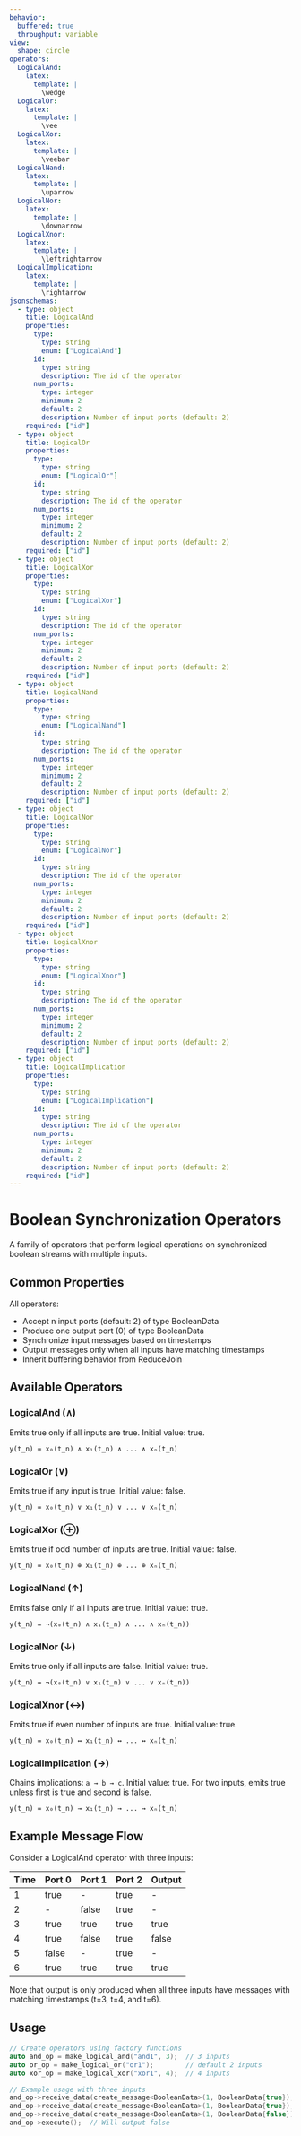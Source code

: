 ```yaml
---
behavior:
  buffered: true
  throughput: variable
view:
  shape: circle
operators:
  LogicalAnd:
    latex:
      template: |
        \wedge
  LogicalOr:
    latex:
      template: |
        \vee
  LogicalXor:
    latex:
      template: |
        \veebar
  LogicalNand:
    latex:
      template: |
        \uparrow
  LogicalNor:
    latex:
      template: |
        \downarrow
  LogicalXnor:
    latex:
      template: |
        \leftrightarrow
  LogicalImplication:
    latex:
      template: |
        \rightarrow
jsonschemas:
  - type: object
    title: LogicalAnd
    properties:
      type:
        type: string
        enum: ["LogicalAnd"]
      id:
        type: string
        description: The id of the operator
      num_ports:
        type: integer
        minimum: 2
        default: 2
        description: Number of input ports (default: 2)
    required: ["id"]
  - type: object
    title: LogicalOr
    properties:
      type:
        type: string
        enum: ["LogicalOr"]
      id:
        type: string
        description: The id of the operator
      num_ports:
        type: integer
        minimum: 2
        default: 2
        description: Number of input ports (default: 2)
    required: ["id"]
  - type: object
    title: LogicalXor
    properties:
      type:
        type: string
        enum: ["LogicalXor"]
      id:
        type: string
        description: The id of the operator
      num_ports:
        type: integer
        minimum: 2
        default: 2
        description: Number of input ports (default: 2)
    required: ["id"]
  - type: object
    title: LogicalNand
    properties:
      type:
        type: string
        enum: ["LogicalNand"]
      id:
        type: string
        description: The id of the operator
      num_ports:
        type: integer
        minimum: 2
        default: 2
        description: Number of input ports (default: 2)
    required: ["id"]
  - type: object
    title: LogicalNor
    properties:
      type:
        type: string
        enum: ["LogicalNor"]
      id:
        type: string
        description: The id of the operator
      num_ports:
        type: integer
        minimum: 2
        default: 2
        description: Number of input ports (default: 2)
    required: ["id"]
  - type: object
    title: LogicalXnor
    properties:
      type:
        type: string
        enum: ["LogicalXnor"]
      id:
        type: string
        description: The id of the operator
      num_ports:
        type: integer
        minimum: 2
        default: 2
        description: Number of input ports (default: 2)
    required: ["id"]
  - type: object
    title: LogicalImplication
    properties:
      type:
        type: string
        enum: ["LogicalImplication"]
      id:
        type: string
        description: The id of the operator
      num_ports:
        type: integer
        minimum: 2
        default: 2
        description: Number of input ports (default: 2)
    required: ["id"]
---
```


# Boolean Synchronization Operators

A family of operators that perform logical operations on synchronized boolean streams with multiple inputs.

## Common Properties

All operators:

- Accept n input ports (default: 2) of type BooleanData
- Produce one output port (0) of type BooleanData
- Synchronize input messages based on timestamps
- Output messages only when all inputs have matching timestamps
- Inherit buffering behavior from ReduceJoin

## Available Operators

### LogicalAnd (∧)

Emits true only if all inputs are true. Initial value: true.

```
y(t_n) = x₀(t_n) ∧ x₁(t_n) ∧ ... ∧ xₙ(t_n)
```

### LogicalOr (∨)

Emits true if any input is true. Initial value: false.

```
y(t_n) = x₀(t_n) ∨ x₁(t_n) ∨ ... ∨ xₙ(t_n)
```

### LogicalXor (⊕)

Emits true if odd number of inputs are true. Initial value: false.

```
y(t_n) = x₀(t_n) ⊕ x₁(t_n) ⊕ ... ⊕ xₙ(t_n)
```

### LogicalNand (↑)

Emits false only if all inputs are true. Initial value: true.

```
y(t_n) = ¬(x₀(t_n) ∧ x₁(t_n) ∧ ... ∧ xₙ(t_n))
```

### LogicalNor (↓)

Emits true only if all inputs are false. Initial value: true.

```
y(t_n) = ¬(x₀(t_n) ∨ x₁(t_n) ∨ ... ∨ xₙ(t_n))
```

### LogicalXnor (↔)

Emits true if even number of inputs are true. Initial value: true.

```
y(t_n) = x₀(t_n) ↔ x₁(t_n) ↔ ... ↔ xₙ(t_n)
```

### LogicalImplication (→)

Chains implications: `a → b → c`. Initial value: true.
For two inputs, emits true unless first is true and second is false.

```
y(t_n) = x₀(t_n) → x₁(t_n) → ... → xₙ(t_n)
```

## Example Message Flow

Consider a LogicalAnd operator with three inputs:

| Time | Port 0 | Port 1 | Port 2 | Output |
| ---- | ------ | ------ | ------ | ------ |
| 1    | true   | -      | true   | -      |
| 2    | -      | false  | true   | -      |
| 3    | true   | true   | true   | true   |
| 4    | true   | false  | true   | false  |
| 5    | false  | -      | true   | -      |
| 6    | true   | true   | true   | true   |

Note that output is only produced when all three inputs have messages with matching timestamps (t=3, t=4, and t=6).

## Usage

```cpp
// Create operators using factory functions
auto and_op = make_logical_and("and1", 3);  // 3 inputs
auto or_op = make_logical_or("or1");        // default 2 inputs
auto xor_op = make_logical_xor("xor1", 4);  // 4 inputs

// Example usage with three inputs
and_op->receive_data(create_message<BooleanData>(1, BooleanData{true}), 0);
and_op->receive_data(create_message<BooleanData>(1, BooleanData{true}), 1);
and_op->receive_data(create_message<BooleanData>(1, BooleanData{false}), 2);
and_op->execute();  // Will output false
```
